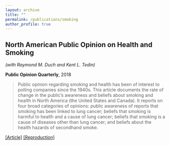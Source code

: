 ```yaml
---
layout: archive
title: ""
permalink: /publications/smoking
author_profile: true
---
```


## North American Public Opinion on Health and Smoking

*(with Raymond M. Duch and Kent L. Tedin)*

**Public Opinion Quarterly**, 2018

> Public opinion regarding smoking and health has been of interest to polling companies since the 1940s. This article documents the rate of change in the public’s awareness and beliefs about smoking and health in North America (the United States and Canada). It reports on four broad categories of opinions: public awareness of reports that smoking has been linked to lung cancer; beliefs that smoking is harmful to health and a cause of lung cancer; beliefs that smoking is a cause of diseases other than lung cancer; and beliefs about the health hazards of secondhand smoke.

[[Article]](https://doi.org/10.1093/poq/nfx034) [[Reproduction]](..//files/DTW-Replication.xlsx)

